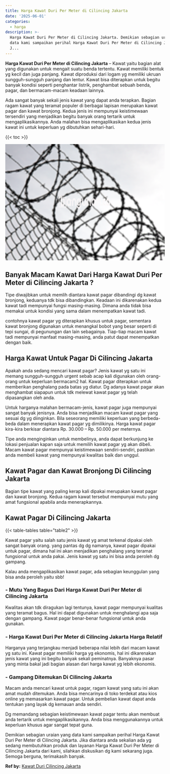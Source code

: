 ```yaml
---
title: Harga Kawat Duri Per Meter di Cilincing Jakarta
date: '2025-06-01'
categories:
  - harga
description: >-
  Harga Kawat Duri Per Meter di Cilincing Jakarta. Demikian sebagian uraian yang
  data kami sampaikan perihal Harga Kawat Duri Per Meter di Cilincing Jakarta.
  J...
---
```


**Harga Kawat Duri Per Meter di Cilincing Jakarta** – Kawat yaitu bagian alat yang digunakan untuk mengait suatu benda tertentu. Kawat memiliki bentuk yg kecil dan juga panjang. Kawat diproduksi dari logam yg memiliki ukruan sungguh-sungguh panjang dan lentur. Kawat bisa diterapkan untuk begitu banyak kondisi seperti penghantar listrik, penghambat sebuah benda, pagar, dan bermacam-macam keadaan lainnya.

Ada sangat banyak sekali jenis kawat yang dapat anda terapkan. Bagian ragam kawat yang teramat populer di berbagai lapisan merupakan kawat pagar dan kawat bronjong. Kedua jenis ini mempunyai keistimewaan tersendiri yang menjadikan begitu banyak orang tertarik untuk mengaplikasikannya. Anda malahan bisa mengaplikasikan kedua jenis kawat ini untuk keperluan yg dibutuhkan sehari-hari.

{{< toc >}}

![Harga Kawat Duri Per Meter di Cilincing Jakarta](/images/jual-kawat-murah39.png)

## Banyak Macam Kawat Dari Harga Kawat Duri Per Meter di Cilincing Jakarta ?

Tipe diwajibkan untuk memlih diantara kawat pagar dibandingi dg kawat bronjong, keduanya tdk bisa dibandingkan. Keadaan ini dikarenakan kedua kawat tadi mempunyai fungsi masing-masing. Dimana anda tidak bisa memakai untuk kondisi yang sama dalam menempatkan kawat tadi.

contohnya kawat pagar yg diterapkan khusus untuk pagar, sementara kawat bronjong digunakan untuk menangkal bobot yang besar seperti di tepi sungai, di pegunungan dan lain sebagainya. Tiap-tiap macam kawat tadi mempunyai manfaat masing-masing, anda patut dapat menempatkan dengan baik.

## Harga Kawat Untuk Pagar Di Cilincing Jakarta

Apakah anda sedang mencari kawat pagar? Jenis kawat yg satu ini memang sungguh-sungguh urgent sebab acap kali digunakan oleh orang-orang untuk keperluan bermacam2 hal. Kawat pagar diterapkan untuk memberikan penghalang pada batas yg diatur. Dg adanya kawat pagar akan menghambat siapapun untuk tdk melewat kawat pagar yg telah dipasangkan oleh anda.

Untuk harganya malahan bermacam-jenis, kawat pagar juga mempunyai sangat banyak jenisnya. Anda bisa menjadikan macam kawat pagar yang sesuai dg yg diinginkan. Bila seseorang memiliki keperluan yang berbeda-beda dalam menerapkan kawat pagar yg dimilikinya. Harga kawat pagar kira-kira berkisar diantara Rp. 30.000 – Rp. 50.000 per meternya.

Tipe anda menginginkan untuk membelinya, anda dapat berkunjung ke lokasi penjualan kapan saja untuk memilih kawat pagar yg akan dibeli. Macam kawat pagar mempunyai keistimewaan sendiri-sendiri, pastikan anda membeli kawat yang mempunyai kwalitas baik dan unggul.

## Kawat Pagar dan Kawat Bronjong Di Cilincing Jakarta

Bagian tipe kawat yang paling kerap kali dipakai merupakan kawat pagar dan kawat bronjong. Kedua ragam kawat tersebut mempunyai mutu yang amat fungsional apabila anda menerapkannya.

## Kawat Pagar Di Cilincing Jakarta

{{< table-tables table="table2" >}}

Kawat pagar yaitu salah satu jenis kawat yg amat terkenal dipakai oleh sangat banyak orang. yang pantas dg dg namanya, kawat pagar dipakai untuk pagar, dimana hal ini akan menjadikan penghalang yang teramat fungsional untuk anda pakai. Jenis kawat yg satu ini bisa anda peroleh dg gampang.

Kalau anda mengaplikasikan kawat pagar, ada sebagian keunggulan yang bisa anda peroleh yaitu sbb!

### \- Mutu Yang Bagus Dari Harga Kawat Duri Per Meter di Cilincing Jakarta

Kwalitas akan tdk diragukan lagi tentunya, kawat pagar mempunyai kualitas yang teramat bagus. Hal ini dapat digunakan untuk menghalangi apa saja dengan gampang. Kawat pagar benar-benar fungsional untuk anda gunakan.

### \- Harga Kawat Duri Per Meter di Cilincing Jakarta Harga Relatif

Harganya yang terjangkau menjadi beberapa nilai lebih dari macam kawat yg satu ini. Kawat pagar memiliki harga yg ekonomis, hal ini dikarenakan jenis kawat yang ini begitu banyak sekali peminatnya. Banyaknya pasar yang minta bakal jadi bagian alasan dari harga kawat yg lebih ekonomis.

### \- Gampang Ditemukan Di Cilincing Jakarta

Macam anda mencari kawat untuk pagar, ragam kawat yang satu ini akan amat mudah ditemukan. Anda bisa mencarinya di toko terdekat atau kios online yg memasarkan kawat pagar. Untuk pembelian kawat dapat anda tentukan yang layak dg kemauan anda sendiri.

Dg memandang sebagian keistimewaan kawat pagar tentu akan membuat anda tertarik untuk mengaplikasikannya. Anda bisa menggunakannya untuk keperluan khusus agar sangat tepat guna.

Demikian sebagian uraian yang data kami sampaikan perihal Harga Kawat Duri Per Meter di Cilincing Jakarta. Jika diantara anda sekalian ada yg sedang membutuhkan produk dan layanan Harga Kawat Duri Per Meter di Cilincing Jakarta dari kami, silahkan diskusikan dg kami sekarang juga. Semoga berguna, terimakasih banyak.

**Ref by:** [Kawat Duri Cilincing Jakarta](https://id.wikipedia.org/wiki/Kawat)
